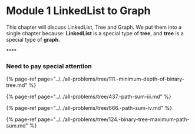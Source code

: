 # Module 1 LinkedList to Graph

This chapter will discuss LinkedList, Tree and Graph. We put them into a single chapter because: **LinkedList** is a special type of **tree**, and **tree** is a special type of **graph.**

\*\*\*\*

### Need to pay special attention

{% page-ref page="../../all-problems/tree/111.-minimum-depth-of-binary-tree.md" %}

{% page-ref page="../../all-problems/tree/437.-path-sum-iii.md" %}

{% page-ref page="../../all-problems/tree/666.-path-sum-iv.md" %}

{% page-ref page="../../all-problems/tree/124.-binary-tree-maximum-path-sum.md" %}



